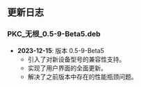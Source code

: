 ## 更新日志

### PKC_无根_0.5-9-Beta5.deb
- **2023-12-15**: 版本 0.5-9-Beta5
  - 引入了对新设备型号的兼容性支持。
  - 实现了用户界面的全面更新。
  - 解决了之前版本中存在的性能瓶颈问题。


